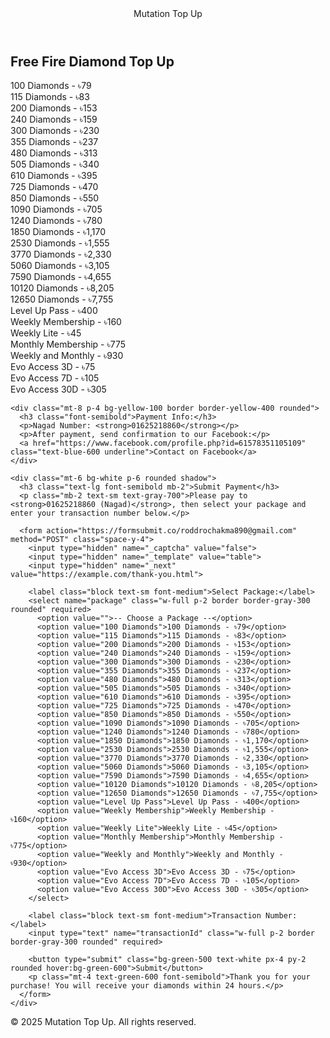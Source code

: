 <!DOCTYPE html>
<html lang="en">
<head>
  <meta charset="UTF-8">
  <meta name="viewport" content="width=device-width, initial-scale=1.0">
  <title>Mutation Top Up</title>
  <link href="https://cdn.jsdelivr.net/npm/tailwindcss@2.2.19/dist/tailwind.min.css" rel="stylesheet">
</head>
<body class="bg-gray-100 text-gray-900">
  <header class="bg-red-600 text-white p-4 text-center text-2xl font-bold">
    Mutation Top Up
  </header>

  <main class="max-w-4xl mx-auto p-6">
    <h2 class="text-xl font-semibold mb-4">Free Fire Diamond Top Up</h2>
    <div class="grid grid-cols-1 sm:grid-cols-2 gap-4">
      <div class="bg-white p-4 rounded shadow">100 Diamonds - ৳79</div>
      <div class="bg-white p-4 rounded shadow">115 Diamonds - ৳83</div>
      <div class="bg-white p-4 rounded shadow">200 Diamonds - ৳153</div>
      <div class="bg-white p-4 rounded shadow">240 Diamonds - ৳159</div>
      <div class="bg-white p-4 rounded shadow">300 Diamonds - ৳230</div>
      <div class="bg-white p-4 rounded shadow">355 Diamonds - ৳237</div>
      <div class="bg-white p-4 rounded shadow">480 Diamonds - ৳313</div>
      <div class="bg-white p-4 rounded shadow">505 Diamonds - ৳340</div>
      <div class="bg-white p-4 rounded shadow">610 Diamonds - ৳395</div>
      <div class="bg-white p-4 rounded shadow">725 Diamonds - ৳470</div>
      <div class="bg-white p-4 rounded shadow">850 Diamonds - ৳550</div>
      <div class="bg-white p-4 rounded shadow">1090 Diamonds - ৳705</div>
      <div class="bg-white p-4 rounded shadow">1240 Diamonds - ৳780</div>
      <div class="bg-white p-4 rounded shadow">1850 Diamonds - ৳1,170</div>
      <div class="bg-white p-4 rounded shadow">2530 Diamonds - ৳1,555</div>
      <div class="bg-white p-4 rounded shadow">3770 Diamonds - ৳2,330</div>
      <div class="bg-white p-4 rounded shadow">5060 Diamonds - ৳3,105</div>
      <div class="bg-white p-4 rounded shadow">7590 Diamonds - ৳4,655</div>
      <div class="bg-white p-4 rounded shadow">10120 Diamonds - ৳8,205</div>
      <div class="bg-white p-4 rounded shadow">12650 Diamonds - ৳7,755</div>
      <div class="bg-white p-4 rounded shadow">Level Up Pass - ৳400</div>
      <div class="bg-white p-4 rounded shadow">Weekly Membership - ৳160</div>
      <div class="bg-white p-4 rounded shadow">Weekly Lite - ৳45</div>
      <div class="bg-white p-4 rounded shadow">Monthly Membership - ৳775</div>
      <div class="bg-white p-4 rounded shadow">Weekly and Monthly - ৳930</div>
      <div class="bg-white p-4 rounded shadow">Evo Access 3D - ৳75</div>
      <div class="bg-white p-4 rounded shadow">Evo Access 7D - ৳105</div>
      <div class="bg-white p-4 rounded shadow">Evo Access 30D - ৳305</div>
    </div>

    <div class="mt-8 p-4 bg-yellow-100 border border-yellow-400 rounded">
      <h3 class="font-semibold">Payment Info:</h3>
      <p>Nagad Number: <strong>01625218860</strong></p>
      <p>After payment, send confirmation to our Facebook:</p>
      <a href="https://www.facebook.com/profile.php?id=61578351105109" class="text-blue-600 underline">Contact on Facebook</a>
    </div>

    <div class="mt-6 bg-white p-6 rounded shadow">
      <h3 class="text-lg font-semibold mb-2">Submit Payment</h3>
      <p class="mb-2 text-sm text-gray-700">Please pay to <strong>01625218860 (Nagad)</strong>, then select your package and enter your transaction number below.</p>

      <form action="https://formsubmit.co/roddrochakma890@gmail.com" method="POST" class="space-y-4">
        <input type="hidden" name="_captcha" value="false">
        <input type="hidden" name="_template" value="table">
        <input type="hidden" name="_next" value="https://example.com/thank-you.html">

        <label class="block text-sm font-medium">Select Package:</label>
        <select name="package" class="w-full p-2 border border-gray-300 rounded" required>
          <option value="">-- Choose a Package --</option>
          <option value="100 Diamonds">100 Diamonds - ৳79</option>
          <option value="115 Diamonds">115 Diamonds - ৳83</option>
          <option value="200 Diamonds">200 Diamonds - ৳153</option>
          <option value="240 Diamonds">240 Diamonds - ৳159</option>
          <option value="300 Diamonds">300 Diamonds - ৳230</option>
          <option value="355 Diamonds">355 Diamonds - ৳237</option>
          <option value="480 Diamonds">480 Diamonds - ৳313</option>
          <option value="505 Diamonds">505 Diamonds - ৳340</option>
          <option value="610 Diamonds">610 Diamonds - ৳395</option>
          <option value="725 Diamonds">725 Diamonds - ৳470</option>
          <option value="850 Diamonds">850 Diamonds - ৳550</option>
          <option value="1090 Diamonds">1090 Diamonds - ৳705</option>
          <option value="1240 Diamonds">1240 Diamonds - ৳780</option>
          <option value="1850 Diamonds">1850 Diamonds - ৳1,170</option>
          <option value="2530 Diamonds">2530 Diamonds - ৳1,555</option>
          <option value="3770 Diamonds">3770 Diamonds - ৳2,330</option>
          <option value="5060 Diamonds">5060 Diamonds - ৳3,105</option>
          <option value="7590 Diamonds">7590 Diamonds - ৳4,655</option>
          <option value="10120 Diamonds">10120 Diamonds - ৳8,205</option>
          <option value="12650 Diamonds">12650 Diamonds - ৳7,755</option>
          <option value="Level Up Pass">Level Up Pass - ৳400</option>
          <option value="Weekly Membership">Weekly Membership - ৳160</option>
          <option value="Weekly Lite">Weekly Lite - ৳45</option>
          <option value="Monthly Membership">Monthly Membership - ৳775</option>
          <option value="Weekly and Monthly">Weekly and Monthly - ৳930</option>
          <option value="Evo Access 3D">Evo Access 3D - ৳75</option>
          <option value="Evo Access 7D">Evo Access 7D - ৳105</option>
          <option value="Evo Access 30D">Evo Access 30D - ৳305</option>
        </select>

        <label class="block text-sm font-medium">Transaction Number:</label>
        <input type="text" name="transactionId" class="w-full p-2 border border-gray-300 rounded" required>

        <button type="submit" class="bg-green-500 text-white px-4 py-2 rounded hover:bg-green-600">Submit</button>
        <p class="mt-4 text-green-600 font-semibold">Thank you for your purchase! You will receive your diamonds within 24 hours.</p>
      </form>
    </div>
  </main>

  <footer class="text-center p-4 bg-gray-200 mt-8">
    &copy; 2025 Mutation Top Up. All rights reserved.
  </footer>
</body>
</html>
